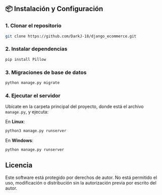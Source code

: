 ## 📦 Instalación y Configuración  

### 1. Clonar el repositorio  
```bash
git clone https://github.com/DarkJ-18/django_ecommerce.git 
```
### 2. Instalar dependencias  
```bash	
pip install Pillow
```

### 3. Migraciones de base de datos  
```bash
python manage.py migrate  
```

### 4. Ejecutar el servidor  
Ubícate en la carpeta principal del proyecto, donde está el archivo `manage.py`, y ejecuta:  

En **Linux**:  
```bash
python3 manage.py runserver  
```
En **Windows**:  
```bash
python manage.py runserver  
```

## Licencia
Este software está protegido por derechos de autor. No está permitido el uso, modificación o distribución sin la autorización previa por escrito del autor.
